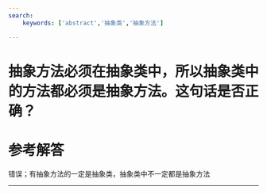 ```yaml
---
search:
    keywords: ['abstract','抽象类','抽象方法']

---
```



# 抽象方法必须在抽象类中，所以抽象类中的方法都必须是抽象方法。这句话是否正确？

# 参考解答

错误；有抽象方法的一定是抽象类，抽象类中不一定都是抽象方法

---